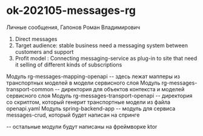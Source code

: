 # ok-202105-messages-rg
Личные сообщения, Гапонов Роман Владимирович

1. Direct messages
2. Target audience: stable business  need a messaging system between customers and support
3. Profit model : Connecting messaging-service as  plug-in to site that need it
   selling of different kinds of subscriptions
   
   
Модуль rg-messages-mapping-openapi
-- здесь лежат мапперы из транспортных моделей в модели сервисного слоя
Модуль rg-messages-transport-common
-- директория для объектов контекста и моделей сервисного слоя
Модуль rg-messages-transport-openapi
-- директория со скриптом, который генерит транспортные модели из файла openapi.yaml
Модуль spring-backend-app
-- модуль для сервиса messages-crud, который будет написан на спринге

-- остальные модули будут написаны на фреймворке ktor

